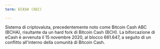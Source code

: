 ```yaml
---
term: ECASH (XEC)

---
```

Sistema di criptovaluta, precedentemente noto come Bitcoin Cash ABC (BCHA), risultante da un hard fork di Bitcoin Cash (BCH). La biforcazione di eCash è avvenuta il 15 novembre 2020, al blocco 661.647, a seguito di un conflitto all'interno della comunità di Bitcoin Cash.